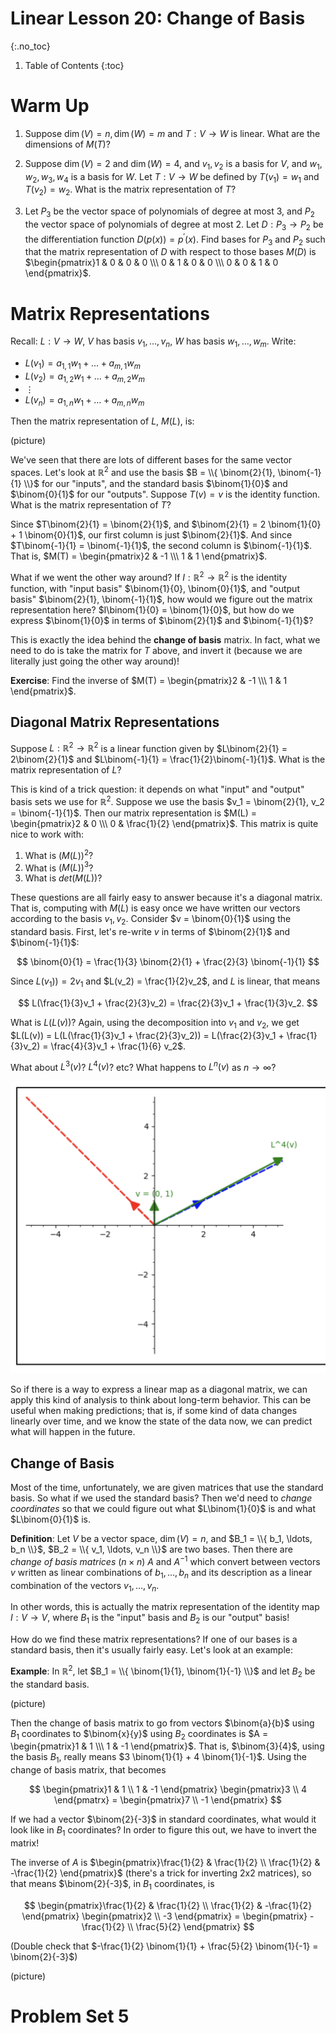 # Linear Lesson 20: Change of Basis
{:.no_toc}

1. Table of Contents
{:toc}

# Warm Up

1. Suppose $\dim(V) = n, \dim(W) = m$ and $T : V \to W$ is linear. What are the dimensions of $M(T)$?

2. Suppose $\dim(V) = 2$ and $\dim(W) = 4$, and $v_1, v_2$ is a basis for $V$, and $w_1, w_2, w_3, w_4$ is a basis for $W$. Let $T : V \to W$ be defined by $T(v_1) = w_1$ and $T(v_2) = w_2$. What is the matrix representation of $T$?

3. Let $P_3$ be the vector space of polynomials of degree at most 3, and $P_2$ the vector space of polynomials of degree at most 2. Let $D : P_3 \to P_2$ be the differentiation function $D(p(x)) = p^\prime(x)$. Find bases for $P_3$ and $P_2$ such that the matrix representation of $D$ with respect to those bases $M(D)$ is $\begin{pmatrix}1 & 0 & 0 & 0 \\\ 0 & 1 & 0 & 0 \\\ 0 & 0 & 1 & 0 \end{pmatrix}$.

# Matrix Representations

Recall: $L : V \to W$, $V$ has basis $v_1, \ldots, v_n$, $W$ has basis $w_1, \ldots, w_m$. Write:

* $L(v_1) = a_{1,1} w_1 + \ldots + a_{m,1} w_m$
* $L(v_2) = a_{1,2} w_1 + \ldots + a_{m,2} w_m$
* $\vdots$
* $L(v_n) = a_{1, n} w_1 + \ldots + a_{m, n} w_m$

Then the matrix representation of $L$, $M(L)$, is:

(picture)

We've seen that there are lots of different bases for the same vector spaces. Let's look at $\mathbb{R}^2$ and use the basis $B = \\{ \binom{2}{1}, \binom{-1}{1} \\}$ for our "inputs", and the standard basis $\binom{1}{0}$ and $\binom{0}{1}$ for our "outputs". Suppose $T(v) = v$ is the identity function. What is the matrix representation of $T$?

Since $T\binom{2}{1} = \binom{2}{1}$, and $\binom{2}{1} = 2 \binom{1}{0} + 1 \binom{0}{1}$, our first column is just $\binom{2}{1}$. And since $T\binom{-1}{1} = \binom{-1}{1}$, the second column is $\binom{-1}{1}$. That is, $M(T) = \begin{pmatrix}2 & -1 \\\ 1 & 1 \end{pmatrix}$.

What if we went the other way around? If $I : \mathbb{R}^2 \to \mathbb{R}^2$ is the identity function, with "input basis" $\binom{1}{0}, \binom{0}{1}$, and "output basis" $\binom{2}{1}, \binom{-1}{1}$, how would we figure out the matrix representation here? $I\binom{1}{0} = \binom{1}{0}$, but how do we express $\binom{1}{0}$ in terms of $\binom{2}{1}$ and $\binom{-1}{1}$?

This is exactly the idea behind the **change of basis** matrix. In fact, what we need to do is take the matrix for $T$ above, and invert it (because we are literally just going the other way around)!

**Exercise**: Find the inverse of $M(T) = \begin{pmatrix}2 & -1 \\\ 1 & 1 \end{pmatrix}$.

## Diagonal Matrix Representations

Suppose $L : \mathbb{R}^2 \to \mathbb{R}^2$ is a linear function given by $L\binom{2}{1} = 2\binom{2}{1}$ and $L\binom{-1}{1} = \frac{1}{2}\binom{-1}{1}$. What is the matrix representation of $L$?

This is kind of a trick question: it depends on what "input" and "output" basis sets we use for $\mathbb{R}^2$. Suppose we use the basis $v_1 = \binom{2}{1}, v_2 = \binom{-1}{1}$. Then our matrix representation is $M(L) = \begin{pmatrix}2 & 0 \\\ 0 & \frac{1}{2} \end{pmatrix}$. This matrix is quite nice to work with:

1. What is $(M(L))^2$?
2. What is $(M(L))^3$?
3. What is $det(M(L))$?

These questions are all fairly easy to answer because it's a diagonal matrix. That is, computing with $M(L)$ is easy once we have written our vectors according to the basis $v_1, v_2$. Consider $v = \binom{0}{1}$ using the standard basis. First, let's re-write $v$ in terms of $\binom{2}{1}$ and $\binom{-1}{1}$:

$$
\binom{0}{1} = \frac{1}{3} \binom{2}{1} + \frac{2}{3} \binom{-1}{1}
$$

Since $L(v_1)) = 2v_1$ and $L(v_2) = \frac{1}{2}v_2$, and $L$ is linear, that means

$$
L(\frac{1}{3}v_1 + \frac{2}{3}v_2) = \frac{2}{3}v_1 + \frac{1}{3}v_2.
$$

What is $L(L(v))$? Again, using the decomposition into $v_1$ and $v_2$, we get $L(L(v)) = L(L(\frac{1}{3}v_1 + \frac{2}{3}v_2)) = L(\frac{2}{3}v_1 + \frac{1}{3}v_2) = \frac{4}{3}v_1 + \frac{1}{6} v_2$.

What about $L^3(v)$? $L^4(v)$? etc? What happens to $L^n(v)$ as $n \rightarrow \infty$?

<img src="many-iterations.png" />

So if there is a way to express a linear map as a diagonal matrix, we can apply this kind of analysis to think about long-term behavior. This can be useful when making predictions; that is, if some kind of data changes linearly over time, and we know the state of the data now, we can predict what will happen in the future.

## Change of Basis

Most of the time, unfortunately, we are given matrices that use the standard basis. So what if we used the standard basis? Then we'd need to *change coordinates* so that we could figure out what $L\binom{1}{0}$ is and what $L\binom{0}{1}$ is.

**Definition**: Let $V$ be a vector space, $\dim(V) = n$, and $B_1 = \\{ b_1, \ldots, b_n \\}$, $B_2 = \\{ v_1, \ldots, v_n \\}$ are two bases. Then there are *change of basis matrices* ($n \times n$) $A$ and $A^{-1}$ which convert between vectors $v$ written as linear combinations of $b_1, \ldots, b_n$ and its description as a linear combination of the vectors $v_1, \ldots, v_n$.

In other words, this is actually the matrix representation of the identity map $I : V \to V$, where $B_1$ is the "input" basis and $B_2$ is our "output" basis!

How do we find these matrix representations? If one of our bases is a standard basis, then it's usually fairly easy. Let's look at an example:

**Example**: In $\mathbb{R}^2$, let $B_1 = \\{ \binom{1}{1}, \binom{1}{-1} \\}$ and let $B_2$ be the standard basis.

(picture)

Then the change of basis matrix to go from vectors $\binom{a}{b}$ using $B_1$ coordinates to $\binom{x}{y}$ using $B_2$ coordinates is $A = \begin{pmatrix}1 & 1 \\\ 1 & -1 \end{pmatrix}$. That is, $\binom{3}{4}$, using the basis $B_1$, really means $3 \binom{1}{1} + 4 \binom{1}{-1}$. Using the change of basis matrix, that becomes

$$
\begin{pmatrix}1 & 1 \\ 1 & -1 \end{pmatrix} \begin{pmatrix}3 \\ 4 \end{pmatrx} = \begin{pmatrix}7 \\ -1 \end{pmatrix}
$$

If we had a vector $\binom{2}{-3}$ in standard coordinates, what would it look like in $B_1$ coordinates? In order to figure this out, we have to invert the matrix!

The inverse of $A$ is $\begin{pmatrix}\frac{1}{2} & \frac{1}{2} \\ \frac{1}{2} & -\frac{1}{2} \end{pmatrix}$ (there's a trick for inverting 2x2 matrices), so that means $\binom{2}{-3}$, in $B_1$ coordinates, is

$$
\begin{pmatrix}\frac{1}{2} & \frac{1}{2} \\ \frac{1}{2} & -\frac{1}{2} \end{pmatrix} \begin{pmatrix}2 \\ -3 \end{pmatrix} = \begin{pmatrix} -\frac{1}{2} \\ \frac{5}{2} \end{pmatrix}
$$

(Double check that $-\frac{1}{2} \binom{1}{1} + \frac{5}{2} \binom{1}{-1} = \binom{2}{-3}$)

(picture)

# Problem Set 5
